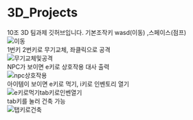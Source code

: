 # 3D_Projects
10조 3D 팀과제 깃허브입니다.
기본조작키 wasd(이동) ,스페이스(점프) 
<br/>
![이동](https://github.com/user-attachments/assets/fe36a42d-26ae-4638-8951-158c10376d1f)
<br/>
1번키 2번키로 무기교체, 좌클릭으로 공격
<br/>
![무기교체및공격](https://github.com/user-attachments/assets/dea38676-6c20-45bc-a53b-a7d00a565b8f)
<br/>
NPC가 보이면 e키로 상호작용 대사 출력
<br/>
![npc상호작용](https://github.com/user-attachments/assets/c8f88107-3d52-44a2-b17b-bbdb80fa1ab9)
<br/>
아이템이 보이면  e키로 먹기, i키로 인벤토리 열기
<br/>
![e키로먹기tab키로인벤열기](https://github.com/user-attachments/assets/8b5d6e52-2c4d-4b67-8286-485f9db1175e)
<br/>
tab키를 눌러 건축 가능
<br/>
![탭키로건축](https://github.com/user-attachments/assets/b72bf250-af98-40b1-9c00-8b62386393a0)
<br/>
